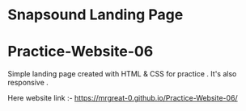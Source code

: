 # Snapsound Landing Page

# Practice-Website-06

Simple landing page created with HTML & CSS for practice . 
It's also responsive .

Here website link :- https://mrgreat-0.github.io/Practice-Website-06/

